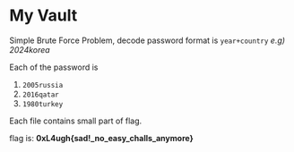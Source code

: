 # My Vault
Simple Brute Force Problem, decode password format is `year+country`
*e.g) 2024korea*

Each of the password is
1. `2005russia`
2. `2016qatar`
3. `1980turkey`

Each file contains small part of flag.

flag is: **0xL4ugh{sad!_no_easy_challs_anymore}**
